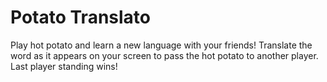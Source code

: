 # Potato Translato

Play hot potato and learn a new language with your friends! Translate the word as it appears on your screen to pass the hot potato to another player. Last player standing wins!
